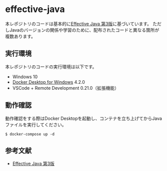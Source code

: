 # effective-java

本レポジトリのコードは基本的に[Effective Java 第3版](https://www.amazon.co.jp/Effective-Java-%E7%AC%AC3%E7%89%88-%E3%82%B8%E3%83%A7%E3%82%B7%E3%83%A5%E3%82%A2%E3%83%BB%E3%83%96%E3%83%AD%E3%83%83%E3%82%AF-ebook/dp/B099922DML/ref=sr_1_1?keywords=effective+java&qid=1671159433&sprefix=effecti%2Caps%2C210&sr=8-1)に基づいています。
ただしJavaのバージョンの関係や学習のために、配布されたコードと異なる箇所が複数あります。


## 実行環境

本レポジトリのコードの実行環境は以下です。

- Windows 10
- [Docker Desktop for Windows](https://www.docker.com/products/docker-desktop) 4.2.0
- VSCode + Remote Development 0.21.0（拡張機能）

## 動作確認

動作確認をする際はDocker Desktopを起動し、コンテナを立ち上げてからJavaファイルを実行してください。
```
$ docker-compose up -d
```

## 参考文献
- [Effective Java 第3版](https://www.amazon.co.jp/Effective-Java-%E7%AC%AC3%E7%89%88-%E3%82%B8%E3%83%A7%E3%82%B7%E3%83%A5%E3%82%A2%E3%83%BB%E3%83%96%E3%83%AD%E3%83%83%E3%82%AF-ebook/dp/B099922DML/ref=sr_1_1?keywords=effective+java&qid=1671159433&sprefix=effecti%2Caps%2C210&sr=8-1)
